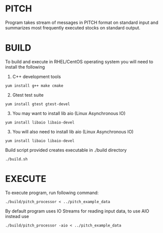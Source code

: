 # PITCH

Program takes stream of messages in PITCH format on standard input and summarizes most
frequently executed stocks on standard output.



# BUILD

To build and execute in RHEL/CentOS operating system you will need to install the following

1. C++ development tools
```
yum install g++ make cmake
```

2. Gtest test suite
```
yum install gtest gtest-devel
```

3. You may want to install lib aio (Linux Asynchronous IO)
```
yum install libaio libaio-devel
```

3. You will also need to install lib aio (Linux Asynchronous IO)
```
yum install libaio libaio-devel
```

Build script provided creates executable in ./build directory

```
./build.sh
```

# EXECUTE

To execute program, run following command:

```
./build/pitch_processor < ../pitch_example_data
```

By default program uses IO Streams for reading input data, to use AIO instead use

```
./build/pitch_processor -aio < ../pitch_example_data
```
